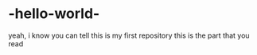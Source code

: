 # -hello-world-
yeah, i know you can tell this is my first repository
this is the part that you read

